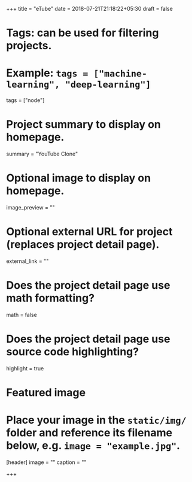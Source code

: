 +++
title = "eTube"
date = 2018-07-21T21:18:22+05:30
draft = false

# Tags: can be used for filtering projects.
# Example: `tags = ["machine-learning", "deep-learning"]`
tags = ["node"]

# Project summary to display on homepage.
summary = "YouTube Clone"

# Optional image to display on homepage.
image_preview = ""

# Optional external URL for project (replaces project detail page).
external_link = ""

# Does the project detail page use math formatting?
math = false

# Does the project detail page use source code highlighting?
highlight = true

# Featured image
# Place your image in the `static/img/` folder and reference its filename below, e.g. `image = "example.jpg"`.
[header]
image = ""
caption = ""

+++
